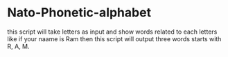 ﻿# Nato-Phonetic-alphabet
this script will take letters as input and show words related to each letters
like if your naame is Ram then this script will output three words starts with R, A, M.
